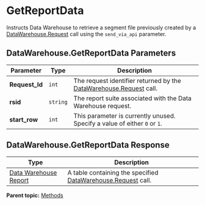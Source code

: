 # GetReportData

Instructs Data Warehouse to retrieve a segment file previously created by a [DataWarehouse.Request](r_request.md#) call using the `send_via_api` parameter.

## DataWarehouse.GetReportData Parameters

|Parameter|Type|Description|
|---------|----|-----------|
|**Request_Id** |`int` | The request identifier returned by the [DataWarehouse.Request](r_request.md#) call. |
|**rsid** |`string` | The report suite associated with the Data Warehouse request. |
|**start_row** |`int` | This parameter is currently unused. Specify a value of either `0` or `1`. |

## DataWarehouse.GetReportData Response

|Type|Description|
|----|-----------|
| [Data Warehouse Report](../data_types/r_data_warehouse_report.md#) | A table containing the specified [DataWarehouse.Request](r_request.md#) call. |

**Parent topic:** [Methods](../methods/c_data_warehouse_methods.md)

